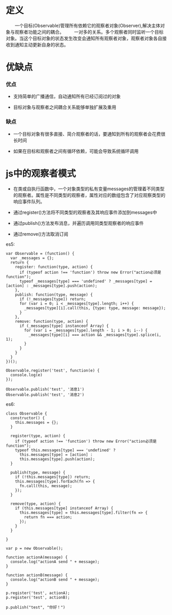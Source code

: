 # 定义
&emsp;&emsp;一个目标(Observable)管理所有依赖它的观察者对象(Observer),解决主体对象与观察者功能之间的耦合。
&emsp;&emsp;一对多的关系。多个观察者同时监听一个目标对象。当这个目标对象的状态发生改变会通知所有观察者对象，观察者对象各自接收到通知主动更新自身的状态。

# 优缺点
### 优点
* 支持简单的广播通信，自动通知所有已经订阅过的对象

* 目标对象与观察者之间耦合关系能够单独扩展及重用

### 缺点
* 一个目标对象有很多直接、简介观察者的话，要通知到所有的观察者会花费很长时间

* 如果在目标和观察者之间有循环依赖，可能会导致系统循环调用

# js中的观察者模式
* 在类或自执行函数中，一个对象类型的私有变量messages的管理着不同类型的观察者。属性是不同类型的观察者，属性对应的数组包含了对应观察类型的响应事件队列。

* 通过register()方法将不同类型的观察者及其响应事件添加到messages中

* 通过publish()方法发布消息，并遍历调用同类型观察者的响应事件

* 通过remove()方法取消订阅

es5:
```
var Observable = (function() {
  var _messages = {};
  return {
    register: function(type, action) {
      if (typeof action !== 'function') throw new Error("action必须是function");
      typeof _messages[type] === 'undefined' ? _messages[type] = [action] : _messages[type].push(action);
    },
    publish: function(type, message) {
      if (!_messages[type]) return;
      for (var i = 0; i < _messages[type].length; i++) {
        _messages[type][i].call(this, {type: type, message: message});
      }
    },
    remove: function(type, action) {
      if (_messages[type] instanceof Array) {
        for (var i = _messages[type].length - 1; i > 0; i--) {
          _messages[type][i] === action && _messages[type].splice(i, 1);
        }
      }
    }
  }
})();

Observable.register('test', function(e) {
  console.log(e)
});

Observable.publish('test', '消息1')
Observable.publish('test', '消息2')
```

es6:
```
class Observable {
  constructor() {
    this.messages = {};
  }

  register(type, action) {
    if (typeof action !== 'function') throw new Error("action必须是function");
    typeof this.messages[type] === 'undefined' ?
      this.messages[type] = [action] :
      this.messages[type].push(action);
  }

  publish(type, message) {
    if (!this.messages[type]) return;
    this.messages[type].forEach(fn => {
      fn.call(this, message);
    });
  }

  remove(type, action) {
    if (this.messages[type] instanceof Array) {
      this.messages[type] = this.messages[type].filter(fn => {
        return fn === action;
      });
    }
  }

}

var p = new Observable();

function actionA(message) {
  console.log("actionA send " + message);
}

function actionB(message) {
  console.log("actionB send " + message);
}

p.register('test', actionA);
p.register('test', actionB);

p.publish("test", "你好！")
```